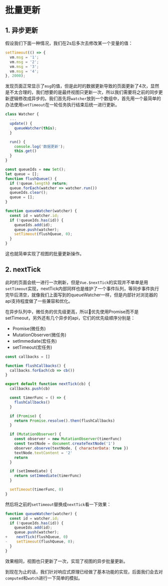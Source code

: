 # 批量更新

## 1. 异步更新

假设我们下面一种情况，我们在2s后多次去修改某一个变量的值：

```javascript
setTimeout(() => {
  vm.msg = '1';
  vm.msg = '2';
  vm.msg = '3';
  vm.msg = '4';
}, 2000);
```

发现页面正常显示了`msg`的值，但是此时的数据更新导致的页面更新了4次，显然是不太合理的，我们想要的是最终视图只更新一次，所以我们需要将之前的同步更新逻辑修改成异步的。我们首先将`watcher`放到一个数组中，首先用一个最简单的办法使用`setTimeout`在一轮任务执行结束后统一进行更新。

```javascript
class Watcher {
  ... 
  update() {
    queueWatcher(this);
  }

  run() {
    console.log('数据更新');
    this.get()
  }
}

const queueIds = new Set();
let queue = [];
function flushQueue() {
  if (!queue.length) return;
  queue.forEach(watcher => watcher.run())
  queueIds.clear();
  queue = [];
}

function queueWatcher(watcher) {
  const id = watcher.id;
  if (!queueIds.has(id)) {
    queueIds.add(id);
    queue.push(watcher);
    setTimeout(flushQueue, 0);
  }
}
```

这也就简单实现了视图的批量更新操作。

## 2. nextTick

此时的页面会统一进行一次刷新，但是`Vue.$nextTick`的实现并不单单是用`setTimeout`实现，nextTick内部同样也是维护了一个事件队列，等同步事件执行完毕后清空，就像我们上面写到的queueWatcher一样，但是内部针对浏览器的api支持程度做了一些兼容和优化。

在异步队列中，微任务的优先级更高，所以优先使用Promise而不是setTimeout，另外还有几个异步的api，它们的优先级顺序分别是：

- Promise(微任务)
- MutationObserver(微任务)
- setImmediate(宏任务)
- setTimeout(宏任务)

```javascript
const callbacks = []

function flushCallbacks() {
  callbacks.forEach(cb => cb())
}

export default function nextTick(cb) {
  callbacks.push(cb)

  const timerFunc = () => {
    flushCallbacks()
  }

  if (Promise) {
    return Promise.resolve().then(flushCallbacks)
  }

  if (MutationObserver) {
    const observer = new MutationObserver(timerFunc)
    const textNode = document.createTextNode('1')
    observer.observe(textNode, { characterData: true })
    textNode.textContent = '2'
    return
  }

  if (setImmediate) {
    return setImmediate(timerFunc)
  }

  setTimeout(timerFunc, 0)
}
```

然后将之前的`setTimeout`替换成`nextTick`看一下效果：

```javascript
function queueWatcher(watcher) {
  const id = watcher.id;
  if (!queueIds.has(id)) {
    queueIds.add(id);
    queue.push(watcher);
+    nextTick(flushQueue, 0)
-    setTimeout(flushQueue, 0);
  }
}
```

效果相同，视图也只更新了一次，实现了视图的异步批量更新。

到现在为止的话，我们针对响应式原理已经做了基本功能的实现，后面我们会去对`computed`和`watch`进行一下简单的模拟。
